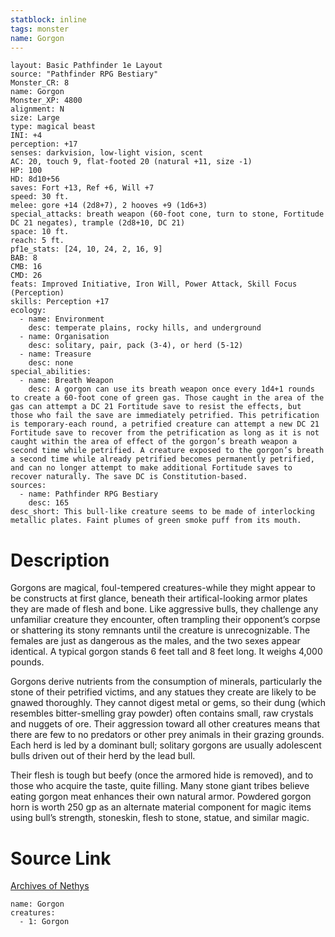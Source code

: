 ```yaml
---
statblock: inline
tags: monster
name: Gorgon
---
```

```statblock
layout: Basic Pathfinder 1e Layout
source: "Pathfinder RPG Bestiary"
Monster_CR: 8
name: Gorgon
Monster_XP: 4800
alignment: N
size: Large
type: magical beast
INI: +4
perception: +17
senses: darkvision, low-light vision, scent
AC: 20, touch 9, flat-footed 20 (natural +11, size -1)
HP: 100
HD: 8d10+56
saves: Fort +13, Ref +6, Will +7
speed: 30 ft.
melee: gore +14 (2d8+7), 2 hooves +9 (1d6+3)
special_attacks: breath weapon (60-foot cone, turn to stone, Fortitude DC 21 negates), trample (2d8+10, DC 21)
space: 10 ft.
reach: 5 ft.
pf1e_stats: [24, 10, 24, 2, 16, 9]
BAB: 8
CMB: 16
CMD: 26
feats: Improved Initiative, Iron Will, Power Attack, Skill Focus (Perception)
skills: Perception +17
ecology:
  - name: Environment
    desc: temperate plains, rocky hills, and underground
  - name: Organisation
    desc: solitary, pair, pack (3-4), or herd (5-12)
  - name: Treasure
    desc: none
special_abilities:
  - name: Breath Weapon
    desc: A gorgon can use its breath weapon once every 1d4+1 rounds to create a 60-foot cone of green gas. Those caught in the area of the gas can attempt a DC 21 Fortitude save to resist the effects, but those who fail the save are immediately petrified. This petrification is temporary-each round, a petrified creature can attempt a new DC 21 Fortitude save to recover from the petrification as long as it is not caught within the area of effect of the gorgon’s breath weapon a second time while petrified. A creature exposed to the gorgon’s breath a second time while already petrified becomes permanently petrified, and can no longer attempt to make additional Fortitude saves to recover naturally. The save DC is Constitution-based.
sources:
  - name: Pathfinder RPG Bestiary
    desc: 165
desc_short: This bull-like creature seems to be made of interlocking metallic plates. Faint plumes of green smoke puff from its mouth.
```
# Description
Gorgons are magical, foul-tempered creatures-while they might appear to be constructs at first glance, beneath their artifical-looking armor plates they are made of flesh and bone. Like aggressive bulls, they challenge any unfamiliar creature they encounter, often trampling their opponent’s corpse or shattering its stony remnants until the creature is unrecognizable. The females are just as dangerous as the males, and the two sexes appear identical. A typical gorgon stands 6 feet tall and 8 feet long. It weighs 4,000 pounds.

Gorgons derive nutrients from the consumption of minerals, particularly the stone of their petrified victims, and any statues they create are likely to be gnawed thoroughly. They cannot digest metal or gems, so their dung (which resembles bitter-smelling gray powder) often contains small, raw crystals and nuggets of ore. Their aggression toward all other creatures means that there are few to no predators or other prey animals in their grazing grounds. Each herd is led by a dominant bull; solitary gorgons are usually adolescent bulls driven out of their herd by the lead bull.

Their flesh is tough but beefy (once the armored hide is removed), and to those who acquire the taste, quite filling. Many stone giant tribes believe eating gorgon meat enhances their own natural armor. Powdered gorgon horn is worth 250 gp as an alternate material component for magic items using bull’s strength, stoneskin, flesh to stone, statue, and similar magic.
# Source Link
[Archives of Nethys](https://aonprd.com/MonsterDisplay.aspx?ItemName=Gorgon)
```encounter-table
name: Gorgon
creatures:
  - 1: Gorgon
```
